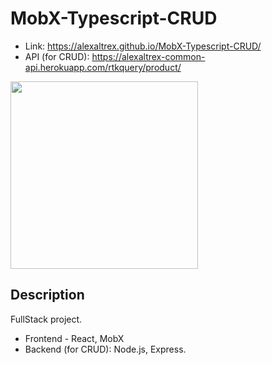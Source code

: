 # MobX-Typescript-CRUD
* Link: https://alexaltrex.github.io/MobX-Typescript-CRUD/
* API (for CRUD): https://alexaltrex-common-api.herokuapp.com/rtkquery/product/

<img src="https://user-images.githubusercontent.com/56224288/176874450-0b21bef9-120c-4b35-bb4d-08b1883caba7.jpg" height="300" >

## Description
FullStack project. 
* Frontend - React, MobX
* Backend (for CRUD): Node.js, Express.
